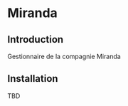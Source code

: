 Miranda
=======

Introduction
------------
Gestionnaire de la compagnie Miranda

Installation
------------
TBD